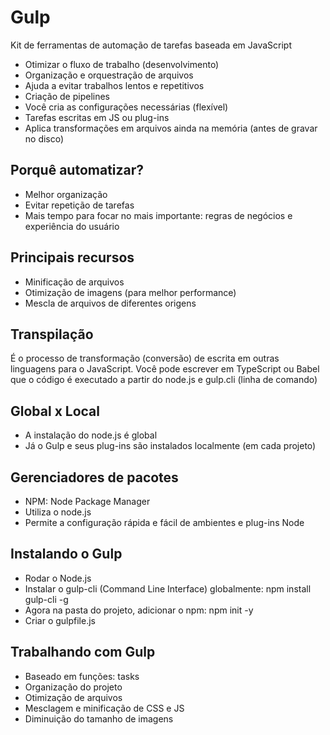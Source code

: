 # Gulp

Kit de ferramentas de automação de tarefas baseada em JavaScript

- Otimizar o fluxo de trabalho (desenvolvimento)
- Organização e orquestração de arquivos
- Ajuda a evitar trabalhos lentos e repetitivos
- Criação de pipelines
- Você cria as configurações necessárias (flexível)
- Tarefas escritas em JS ou plug-ins
- Aplica transformações em arquivos ainda na memória (antes de gravar no disco)

## Porquê automatizar?
- Melhor organização
- Evitar repetição de tarefas
- Mais tempo para focar no mais importante: regras de negócios e experiência do usuário

## Principais recursos
- Minificação de arquivos
- Otimização de imagens (para melhor performance)
- Mescla de arquivos de diferentes origens

## Transpilação
É o processo de transformação (conversão) de escrita em outras linguagens para o JavaScript. Você pode escrever em TypeScript ou Babel que o código é executado a partir do node.js e gulp.cli (linha de comando)

## Global x Local
- A instalação do node.js é global
- Já o Gulp e seus plug-ins são instalados localmente (em cada projeto)

## Gerenciadores de pacotes
- NPM: Node Package Manager
- Utiliza o node.js
- Permite a configuração rápida e fácil de ambientes e plug-ins Node

## Instalando o Gulp
- Rodar o Node.js
- Instalar o gulp-cli (Command Line Interface) globalmente: npm install gulp-cli -g
- Agora na pasta do projeto, adicionar o npm: npm init -y
- Criar o gulpfile.js

## Trabalhando com Gulp
- Baseado em funções: tasks
- Organização do projeto
- Otimização de arquivos
- Mesclagem e minificação de CSS e JS
- Diminuição do tamanho de imagens